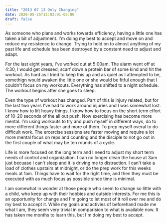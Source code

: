 ```yaml
---
title: "2013 07 13 Only Changing"
date: 2020-05-25T15:03:01-05:00
draft: false
---
```


As someone who plans and works towards efficiency, having a little one has taken a bit of adjustment. I'm doing my best to accept and move on and reduce my resistence to change. Trying to hold on to almost anything of my past life and schedule has been destroyed by a constant need to adjust and adapt. 

For the last eight years, I've worked out at 5:00am. The alarm went off at 4:30, I would get dressed, scarf down a protein bar of some kind and hit the workout. As hard as I tried to keep this up and as quiet as I attempted to be, somethign would awaken the little one or she would be fitful enough that I couldn't focus on my workouts. Everything has shifted to a night schedule. The workout begins after she goes to sleep. 

Even the type of workout has changed. Part of this is injury related, but for the last two years I've had to work around injuries and I was somewhat lost. I know how to lift heavy things. I know how to focus on the short term effort of 10-20 seconds of the all out push. Now exercising has become more mental. I'm using workouts to try and push myself in different ways, do to more different things faster and more of them. To prep myself overal to do difficult work. The ercercise sessions are faster moving and require a lot more mental focus on reps and counting and the disciple to not go out in the first couple of what may be ten rounds of a cycle. 

Life is more focused on the long term and I need to adjust my short term needs of control and organization. I can no longer clean the house at 3am just becuase I can't sleep and it is driving me to distraction. I can't take a load of clothes upstairs at midnight, or do the prep work for this weeks meals at 1am. Things have to wait for the right time, and then they must be executed with as much focus as possible since time is minimal.

I am somewhat in wonder at those people who seem to change so little with a child, who keep up with their hobbies and outside interests. For me this is an opportunity for change and I'm going to let most of it roll over me and do my best to accept it. While my goals and activies of beforehand made me what I am, they seem very trivial in comparision to what is available now. It has taken me months to learn this, but I'm doing my best to accept. 
